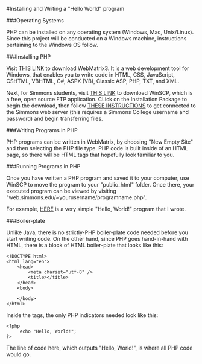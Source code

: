 #Installing and Writing a "Hello World" program

###Operating Systems

PHP can be installed on any operating system (Windows, Mac, Unix/Linux). Since this project will be conducted on a Windows machine, instructions pertaining to the Windows OS follow.

###Installing PHP

Visit <a href="https://www.microsoft.com/web/webmatrix/">THIS LINK</a> to download WebMatrix3. 
It is a web development tool for Windows, that enables you to write code in HTML, CSS, JavaScript, CSHTML, VBHTML, C#, ASPX (VB), Classic ASP, PHP, TXT, and XML. 

Next, for Simmons students, visit <a href="http://winscp.net/eng/download.php">THIS LINK</a> to download WinSCP, which is a free, open source FTP application. CLick on the Installation Package to begin the download, then follow <a href="http://web.simmons.edu/~gslislab/website/howto/PC-MAC-howto-UsingFTPandYourSimmonsWebSpace.pdf">THESE INSTRUCTIONS</a> to get connected to the Simmons web server (this requires a Simmons College username and password) and begin transferring files.

###Writing Programs in PHP

PHP programs can be written in WebMatrix, by choosing "New Empty Site" and then selecting the PHP file type. PHP code is built inside of an HTML page, so there will be HTML tags that hopefully look familiar to you. 

###Running Programs in PHP

Once you have written a PHP program and saved it to your computer, use WinSCP to move the program to your "public_html" folder. Once there, your executed program can be viewed by visiting "web.simmons.edu/~yourusername/programname.php".

For example, <a href="http://web.simmons.edu/~dacostay/PHPPage.php">HERE</a> is a very simple "Hello, World!" program that I wrote. 

###Boiler-plate 

Unlike Java, there is no strictly-PHP boiler-plate code needed before you start writing code. On the other hand, since PHP goes hand-in-hand with HTML, there is a block of HTML boiler-plate that looks like this: 
```{r}
<!DOCTYPE html>
<html lang="en">
    <head>
        <meta charset="utf-8" />
        <title></title>
    </head>
    <body>
        
    </body>
</html>

```

Inside the <body> tags, the only PHP indicators needed look like this:
```{r}
<?php
     echo "Hello, World!";
?>
```

The line of code here, which outputs "Hello, World!", is where all PHP code would go.

